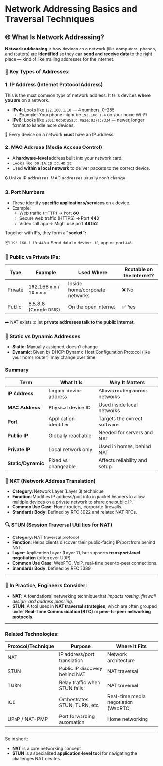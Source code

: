 # Network Addressing Basics and Traversal Techniques

## 🌐 What Is Network Addressing?

**Network addressing** is how devices on a network (like computers, phones, and routers) are **identified** so they can **send and receive data** to the right place — kind of like mailing addresses for the internet.

### 🧭 Key Types of Addresses:

### 1. **IP Address (Internet Protocol Address)**

This is the most common type of network address. It tells devices **where you are** on a network.

- **IPv4**: Looks like `192.168.1.10` — 4 numbers, 0–255
    - Example: Your phone might be `192.168.1.4` on your home Wi-Fi.
- **IPv6**: Looks like `2001:0db8:85a3::8a2e:0370:7334` — newer, longer format to handle more devices.

📝 Every device on a network **must** have an IP address.

### 2. **MAC Address (Media Access Control)**

- A **hardware-level** address built into your network card.
- Looks like: `00:1A:2B:3C:4D:5E`
- Used **within a local network** to deliver packets to the correct device.

🔒 Unlike IP addresses, MAC addresses usually don’t change.

### 3. **Port Numbers**

- These identify **specific applications/services** on a device.
- Example:
    - Web traffic (HTTP) → Port **80**
    - Secure web traffic (HTTPS) → Port **443**
    - Video call app → Might use port **49152**

Together with IPs, they form a **"socket":**

📦 `192.168.1.10:443` = Send data to device `.10`, app on port `443`.

### 🧱 Public vs Private IPs:

| **Type** | **Example** | **Used Where** | **Routable on the Internet?** |
| --- | --- | --- | --- |
| Private | 192.168.x.x / 10.x.x.x | Inside home/corporate networks | ❌ No |
| Public | 8.8.8.8 (Google DNS) | On the open internet | ✅ Yes |

➡️ NAT exists to let **private addresses talk to the public internet**.

### 🔄 Static vs Dynamic Addresses:

- **Static**: Manually assigned, doesn’t change
- **Dynamic**: Given by DHCP: Dynamic Host Configuration Protocol (like your home router), may change over time

### Summary

| Term | What It Is | Why It Matters |
| --- | --- | --- |
| **IP Address** | Logical device address | Allows routing across networks |
| **MAC Address** | Physical device ID | Used inside local networks |
| **Port** | Application identifier | Targets the correct software |
| **Public IP** | Globally reachable | Needed for servers and NAT |
| **Private IP** | Local network only | Used in homes, behind NAT |
| **Static/Dynamic** | Fixed vs changeable | Affects reliability and setup |

### 🧱 NAT (Network Address Translation)

- **Category**: Network Layer (Layer 3) technique
- **Function**: Modifies IP address/port info in packet headers to allow multiple devices on a private network to share one public IP.
- **Common Use Case**: Home routers, corporate firewalls.
- **Standards Body**: Defined by RFC 3022 and related NAT RFCs.

### 🔍 STUN (Session Traversal Utilities for NAT)

- **Category**: NAT traversal protocol
- **Function**: Helps clients discover their public-facing IP/port from behind NAT.
- **Layer**: Application Layer (Layer 7), but supports **transport-level negotiation** (often over UDP).
- **Common Use Case**: WebRTC, VoIP, real-time peer-to-peer connections.
- **Standards Body**: Defined by RFC 5389

---

### 🧠 In Practice, Engineers Consider:

- **NAT**: A foundational networking technique that *impacts routing, firewall design, and address planning*.
- **STUN**: A tool used in **NAT traversal strategies**, which are often grouped under **Real-Time Communication (RTC)** or **peer-to-peer networking protocols**.

---

### Related Technologies:

| **Protocol/Technique** | **Purpose** | **Where It Fits** |
| --- | --- | --- |
| NAT | IP address/port translation | Network architecture |
| STUN | Public IP discovery behind NAT | NAT traversal |
| TURN | Relay traffic when STUN fails | NAT traversal |
| ICE | Orchestrates STUN, TURN, etc. | Real-time media negotiation (WebRTC) |
| UPnP / NAT-PMP | Port forwarding automation | Home networking |

---

So in short:

- **NAT** is a core networking concept.
- **STUN** is a specialized **application-level tool** for navigating the challenges NAT creates.